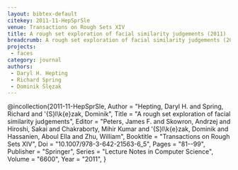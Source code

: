 ```yaml
---
layout: bibtex-default
citekey: 2011-11-HepSprSle
venue: Transactions on Rough Sets XIV
title: A rough set exploration of facial similarity judgements (2011)
breadcrumb: A rough set exploration of facial similarity judgements (2011)
projects:
 - faces
category: journal
authors:
 - Daryl H. Hepting 
 - Richard Spring 
 - Dominik Ślęzak 
---
```

@incollection{2011-11-HepSprSle,
	Author =  "Hepting, Daryl H. and Spring, Richard and \'{S}l\k{e}zak, Dominik",
	Title =  "A rough set exploration of facial similarity judgements",
	Editor =  "Peters, James F. and Skowron, Andrzej and Hiroshi, Sakai and Chakraborty, Mihir Kumar and \'{S}l\k{e}zak, Dominik and Hassanien, Aboul Ella and Zhu, William",
	Booktitle =  "Transactions on Rough Sets XIV",
	Doi =  "10.1007/978-3-642-21563-6\_5",
	Pages =  "81--99",
	Publisher =  "Springer",
	Series =  "Lecture Notes in Computer Science",
	Volume =  "6600",
	Year =  "2011",
}

